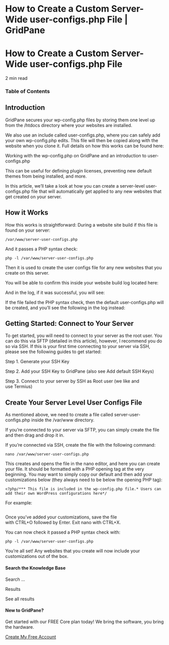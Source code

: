 # How to Create a Custom Server-Wide user-configs.php File | GridPane

# How to Create a Custom Server-Wide user-configs.php File

 

2 min read 

### Table of Contents

 

## Introduction

GridPane secures your wp-config.php files by storing them one level up from the /htdocs directory where your websites are installed.

We also use an include called user-configs.php, where you can safely add your own wp-config.php edits. This file will then be copied along with the website when you clone it. Full details on how this works can be found here:

Working with the wp-config.php on GridPane and an introduction to user-configs.php

This can be useful for defining plugin licenses, preventing new default themes from being installed, and more.

In this article, we’ll take a look at how you can create a server-level user-configs.php file that will automatically get applied to any new websites that get created on your server.

 

## How it Works

How this works is straightforward: During a website site build if this file is found on your server:

```
/var/www/server-user-configs.php
```

And it passes a PHP syntax check:

```
php -l /var/www/server-user-configs.php
```

Then it is used to create the user configs file for any new websites that you create on this server.

You will be able to confirm this inside your website build log located here:

And in the log, if it was successful, you will see:

If the file failed the PHP syntax check, then the default user-configs.php will be created, and you’ll see the following in the log instead:

 

## Getting Started: Connect to Your Server

To get started, you will need to connect to your server as the root user. You can do this via SFTP (detailed in this article), however, I recommend you do so via SSH. If this is your first time connecting to your server via SSH, please see the following guides to get started:

 

Step 1. Generate your SSH Key

Step 2. Add your SSH Key to GridPane (also see Add default SSH Keys)

Step 3. Connect to your server by SSH as Root user (we like and use Termius)

 

## Create Your Server Level User Configs File

As mentioned above, we need to create a file called server-user-configs.php inside the /var/www directory.

If you’re connected to your server via SFTP, you can simply create the file and then drag and drop it in.

If you’re connected via SSH, create the file with the following command:

```
nano /var/www/server-user-configs.php
```

This creates and opens the file in the nano editor, and here you can create your file. It should be formatted with a PHP opening tag at the very beginning. You may want to simply copy our default and then add your customizations below (they always need to be below the opening PHP tag):

```
<?php/*** This file is included in the wp-config.php file.* Users can add their own WordPress configurations here*/
```

For example:

 

```

```

Once you’ve added your customizations, save the file with CTRL+O followed by Enter. Exit nano with CTRL+X.

You can now check it passed a PHP syntax check with:

```
php -l /var/www/server-user-configs.php
```

You’re all set! Any websites that you create will now include your customizations out of the box.

 

 

#### Search the Knowledge Base

Search ...

 Results

See all results

#### New to GridPane?

Get started with our FREE Core plan today! We bring the software, you bring the hardware.

[Create My Free Account](https://gridpane.com/checkout/?plan=core)

